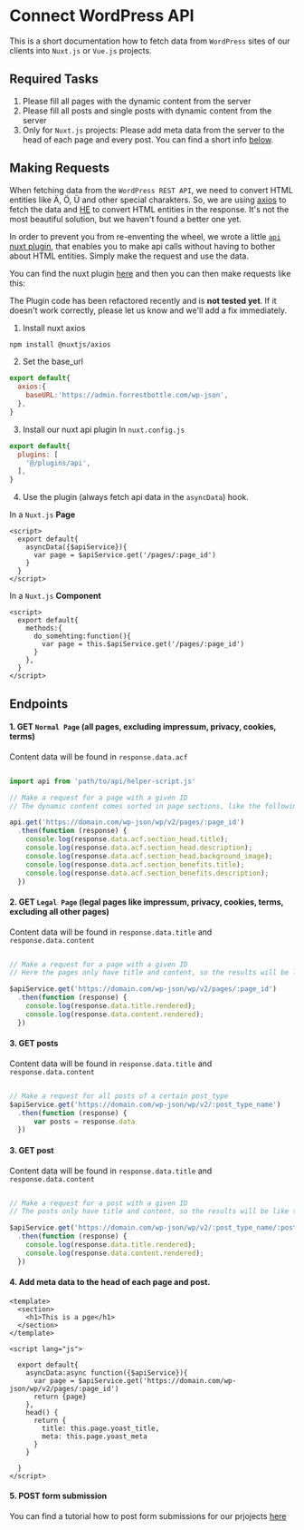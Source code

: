 # Connect WordPress API

This is a short documentation how to fetch data from `WordPress` sites of our clients into `Nuxt.js` or `Vue.js` projects.

## Required Tasks

1. Please fill all pages with the dynamic content from the server
2. Please fill all posts and single posts with dynamic content from the server
3. Only for `Nuxt.js` projects: Please add meta data from the server to the head of each page and every post. You can find a short info [below](#meta-data).

## Making Requests

When fetching data from the `WordPress REST API`, we need to convert HTML entities like Ä, Ö, Ü and other special charakters. 
So, we are using [axios](https://www.npmjs.com/package/axios) to fetch the data and [HE](https://www.npmjs.com/package/he) to convert HTML entities in the response. It's not the most beautiful solution, but we haven't found a better one yet.

In order to prevent you from re-enventing the wheel, we wrote a little [`api` nuxt plugin](https://github.com/Webhikers/wp-api-doc/blob/main/api.js), that enables you to make api calls without having to bother about HTML entities. Simply make the request and use the data.

You can find the nuxt plugin [here](https://github.com/Webhikers/wp-api-doc/blob/main/api.js) and then you can then make requests like this:

The Plugin code has been refactored recently and is **not tested yet**. If it doesn't work correctly, please let us know and we'll add a fix immediately.

1. Install nuxt axios
```bash
npm install @nuxtjs/axios
```

2. Set the base_url
```javascript
export default{
  axios:{
    baseURL:'https://admin.forrestbottle.com/wp-json',
  },
}
```

3. Install our nuxt api plugin
In `nuxt.config.js`
```javascript
export default{
  plugins: [
    '@/plugins/api',
  ],
}
```

4. Use the plugin (always fetch api data in the `asyncData`) hook.

In a `Nuxt.js` **Page**
```vue
<script>
  export default{
    asyncData({$apiService}){
      var page = $apiService.get('/pages/:page_id')
    }
  }
</script>
```

In a `Nuxt.js` **Component**
```vue
<script>
  export default{
    methods:{
      do_somehting:function(){
        var page = this.$apiService.get('/pages/:page_id')      
      }
    },
  }
</script>
```

## Endpoints

#### 1. GET `Normal Page` (all pages, excluding impressum, privacy, cookies, terms)

Content data will be found in `response.data.acf`

```javascript

import api from 'path/to/api/helper-script.js'

// Make a request for a page with a given ID
// The dynamic content comes sorted in page sections, like the following

api.get('https://domain.com/wp-json/wp/v2/pages/:page_id')
  .then(function (response) {
    console.log(response.data.acf.section_head.title);
    console.log(response.data.acf.section_head.description);
    console.log(response.data.acf.section_head.background_image);
    console.log(response.data.acf.section_benefits.title); 
    console.log(response.data.acf.section_benefits.description); 
  })
```

#### 2. GET `Legal Page` (legal pages like impressum, privacy, cookies, terms, excluding all other pages)

Content data will be found in `response.data.title` and `response.data.content`

```javascript

// Make a request for a page with a given ID
// Here the pages only have title and content, so the results will be like the following

$apiService.get('https://domain.com/wp-json/wp/v2/pages/:page_id')
  .then(function (response) {
    console.log(response.data.title.rendered);
    console.log(response.data.content.rendered);
  })
```

#### 3. GET posts

Content data will be found in `response.data.title` and `response.data.content`

```javascript

// Make a request for all posts of a certain post_type
$apiService.get('https://domain.com/wp-json/wp/v2/:post_type_name')
  .then(function (response) {
      var posts = response.data
  })
```

#### 3. GET post

Content data will be found in `response.data.title` and `response.data.content`

```javascript

// Make a request for a post with a given ID
// The posts only have title and content, so the results will be like the following

$apiService.get('https://domain.com/wp-json/wp/v2/:post_type_name/:post_id')
  .then(function (response) {
    console.log(response.data.title.rendered);
    console.log(response.data.content.rendered);
  })
```

<a name="meta-data"/>

#### 4. Add meta data to the head of each page and post. 

```vue
<template>
  <section>
    <h1>This is a pge</h1>
  </section>
</template>

<script lang="js">

  export default{
    asyncData:async function({$apiService}){      
      var page = $apiService.get('https://domain.com/wp-json/wp/v2/pages/:page_id')      
      return {page}      
    },
    head() {
      return {
        title: this.page.yoast_title,
        meta: this.page.yoast_meta
      }
    }

  }
</script>

```

#### 5. POST form submission

You can find a tutorial how to post form submissions for our prjojects [here](https://github.com/Webhikers/bootstrap-vue-cf7)
